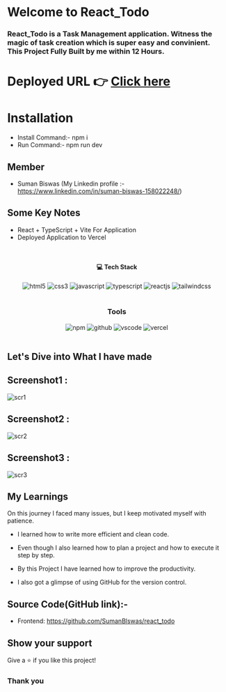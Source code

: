 # Welcome to React_Todo

<h3>React_Todo is a Task Management application. Witness the magic of task creation which is super easy and convinient. This Project Fully Built by me within 12 Hours.
</h3>

# Deployed URL 👉 [Click here](https://react-todo-45f980rmj-sumanblswas.vercel.app/)

# Installation

- Install Command:- npm i
- Run Command:- npm run dev

## Member

- Suman Biswas (My Linkedin profile :- https://www.linkedin.com/in/suman-biswas-158022248/)
  <br/>

## Some Key Notes

- React + TypeScript + Vite For Application
- Deployed Application to Vercel


<br/>
<h4 align="center">💻 Tech Stack</h4>
 <div align="center">
 <img src = "https://img.shields.io/badge/html5-%23E34F26.svg?style=for-the-badge&logo=html5&logoColor=white" align="center" alt="html5">
 <img src = "https://img.shields.io/badge/css3-%231572B6.svg?style=for-the-badge&logo=css3&logoColor=white" align="center" alt="css3">
 <img src="https://img.shields.io/badge/javascript-%23323330.svg?style=for-the-badge&logo=javascript&logoColor=%23F7DF1E"  align="center" alt="javascript" />
   <img src="https://img.shields.io/badge/typescript-%23323330.svg?style=for-the-badge&logo=typescript&logoColor=%23F7DF1E"  align="center" alt="typescript" />
 <img src="https://img.shields.io/badge/React-20232A?style=for-the-badge&logo=react&logoColor=61DAFB"  align="center" alt="reactjs" />
   <img src = "https://img.shields.io/badge/tailwindcss-%234ED1C5.svg?style=for-the-badge&logo=tailwindcss&logoColor=white" align="center" alt="tailwindcss"/>
</div>
<br/>

<div align="center"><h3 align="center">Tools</h3> 
  <img src = "https://img.shields.io/badge/NPM-%23000000.svg?style=for-the-badge&logo=npm&logoColor=white" align="center" alt="npm">
  <img src="https://img.shields.io/badge/GitHub-100000?style=for-the-badge&logo=github&logoColor=white"  align="center" alt="github"/>
   <img src="https://img.shields.io/badge/Visual%20Studio-5C2D91.svg?style=for-the-badge&logo=visual-studio&logoColor=white"  align="center" alt="vscode"/>
    <img src="https://img.shields.io/badge/vercel-%23000000.svg?style=for-the-badge&logo=vercel&logoColor=white"  align="center" alt="vercel"/>
</div>
<br/>

## Let's Dive into What I have made








## Screenshot1 :

![scr1](https://github.com/SumanBlswas/react_todo/assets/112753516/c8eeeed2-18d9-41c2-95c1-70945bd9069c)

## Screenshot2 :

![scr2](https://github.com/SumanBlswas/react_todo/assets/112753516/5e6c1617-75ae-49b8-aabd-9f21efd5bdbe)

## Screenshot3 :

![scr3](https://github.com/SumanBlswas/react_todo/assets/112753516/ae3696fb-c25a-4a60-bb3c-dae30c459413)



## My Learnings

On this journey I faced many issues, but I keep motivated myself with patience.

- I learned how to write more efficient and clean code.

- Even though I also learned how to plan a project and how to execute it step by step.

- By this Project I have learned how to improve the productivity.

- I also got a glimpse of using GitHub for the version control.

## Source Code(GitHub link):- 
- Frontend: https://github.com/SumanBlswas/react_todo

## Show your support

Give a ⭐️ if you like this project!

### Thank you
